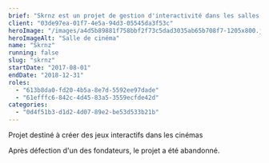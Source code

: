 ```yaml
---
brief: "Skrnz est un projet de gestion d'interactivité dans les salles de cinéma"
client: "03de97ea-01f7-4e5a-94d3-05545da3f53c"
heroImage: "/images/a4d5b89881f758bbf2f73c5dad3035ab65b708f7-1205x800.jpg"
heroImageAlt: "Salle de cinéma"
name: "Skrnz"
running: false
slug: "skrnz"
startDate: "2017-08-01"
endDate: "2018-12-31"
roles:
  - "613b8da0-fd20-4b5a-8e7d-5592ee97dade"
  - "61efffc6-842c-4d45-83a5-3559ecfde42d"
categories:
  - "0d4f51b3-d1d2-4d07-89e2-be53d533b21b"
---
```


Projet destiné à créer des jeux interactifs dans les cinémas

Après défection d'un des fondateurs, le projet a été abandonné.
